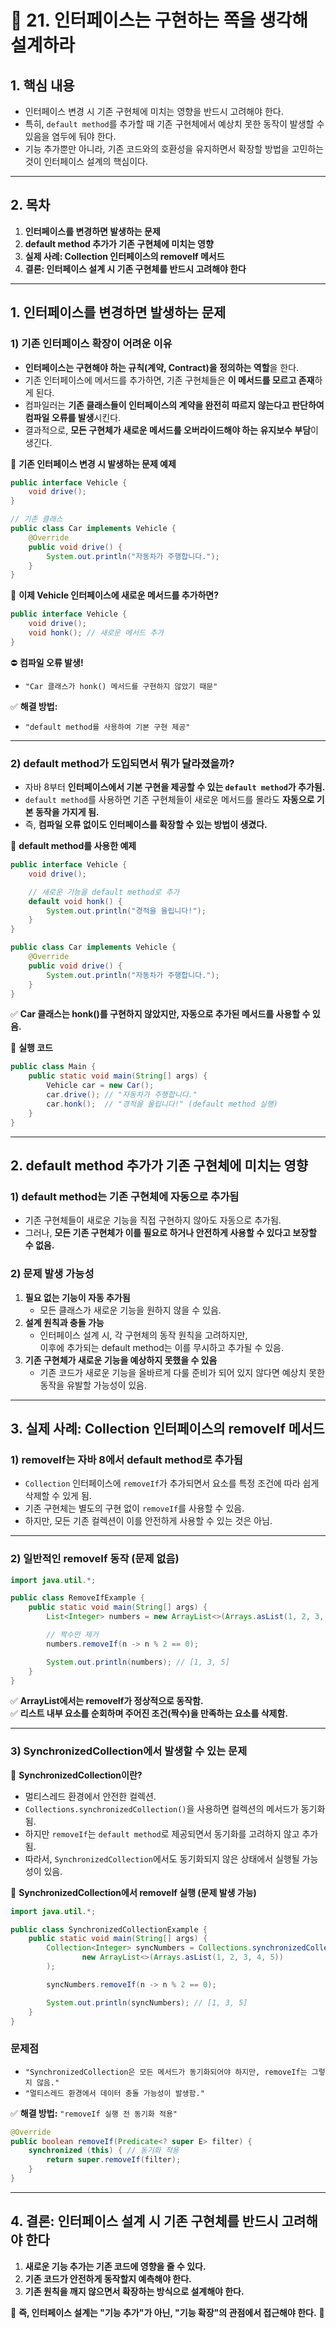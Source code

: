 # **📌 21. 인터페이스는 구현하는 쪽을 생각해 설계하라**

## **1. 핵심 내용**

- 인터페이스 변경 시 기존 구현체에 미치는 영향을 반드시 고려해야 한다.
- 특히, `default method`를 추가할 때 기존 구현체에서 예상치 못한 동작이 발생할 수 있음을 염두에 둬야 한다.
- 기능 추가뿐만 아니라, 기존 코드와의 호환성을 유지하면서 확장할 방법을 고민하는 것이 인터페이스 설계의 핵심이다.

---

## **2. 목차**

1. **인터페이스를 변경하면 발생하는 문제**
2. **default method 추가가 기존 구현체에 미치는 영향**
3. **실제 사례: Collection 인터페이스의 removeIf 메서드**
4. **결론: 인터페이스 설계 시 기존 구현체를 반드시 고려해야 한다**

---

## **1. 인터페이스를 변경하면 발생하는 문제**

### **1) 기존 인터페이스 확장이 어려운 이유**

- **인터페이스는 구현해야 하는 규칙(계약, Contract)을 정의하는 역할**을 한다.
- 기존 인터페이스에 메서드를 추가하면, 기존 구현체들은 **이 메서드를 모르고 존재**하게 된다.
- 컴파일러는 **기존 클래스들이 인터페이스의 계약을 완전히 따르지 않는다고 판단하여 컴파일 오류를 발생**시킨다.
- 결과적으로, **모든 구현체가 새로운 메서드를 오버라이드해야 하는 유지보수 부담**이 생긴다.

📌 **기존 인터페이스 변경 시 발생하는 문제 예제**

```java
public interface Vehicle {
    void drive();
}

// 기존 클래스
public class Car implements Vehicle {
    @Override
    public void drive() {
        System.out.println("자동차가 주행합니다.");
    }
}
```

🚨 **이제 Vehicle 인터페이스에 새로운 메서드를 추가하면?**

```java
public interface Vehicle {
    void drive();
    void honk(); // 새로운 메서드 추가
}
```

⛔ **컴파일 오류 발생!**

- `"Car 클래스가 honk() 메서드를 구현하지 않았기 때문"`

✅ **해결 방법:**

- `"default method를 사용하여 기본 구현 제공"`

---

### **2) default method가 도입되면서 뭐가 달라졌을까?**

- 자바 8부터 **인터페이스에서 기본 구현을 제공할 수 있는 `default method`가 추가됨.**
- `default method`를 사용하면 기존 구현체들이 새로운 메서드를 몰라도 **자동으로 기본 동작을 가지게 됨.**
- 즉, **컴파일 오류 없이도 인터페이스를 확장할 수 있는 방법이 생겼다.**

📌 **default method를 사용한 예제**

```java
public interface Vehicle {
    void drive();

    // 새로운 기능을 default method로 추가
    default void honk() {
        System.out.println("경적을 울립니다!");
    }
}

public class Car implements Vehicle {
    @Override
    public void drive() {
        System.out.println("자동차가 주행합니다.");
    }
}
```

✅ **Car 클래스는 honk()를 구현하지 않았지만, 자동으로 추가된 메서드를 사용할 수 있음.**

📌 **실행 코드**

```java
public class Main {
    public static void main(String[] args) {
        Vehicle car = new Car();
        car.drive(); // "자동차가 주행합니다."
        car.honk();  // "경적을 울립니다!" (default method 실행)
    }
}
```

---

## **2. default method 추가가 기존 구현체에 미치는 영향**

### **1) default method는 기존 구현체에 자동으로 추가됨**

- 기존 구현체들이 새로운 기능을 직접 구현하지 않아도 자동으로 추가됨.
- 그러나, **모든 기존 구현체가 이를 필요로 하거나 안전하게 사용할 수 있다고 보장할 수 없음.**

### **2) 문제 발생 가능성**

1. **필요 없는 기능이 자동 추가됨**
   - 모든 클래스가 새로운 기능을 원하지 않을 수 있음.
2. **설계 원칙과 충돌 가능**
   - 인터페이스 설계 시, 각 구현체의 동작 원칙을 고려하지만,  
     이후에 추가되는 default method는 이를 무시하고 추가될 수 있음.
3. **기존 구현체가 새로운 기능을 예상하지 못했을 수 있음**
   - 기존 코드가 새로운 기능을 올바르게 다룰 준비가 되어 있지 않다면 예상치 못한 동작을 유발할 가능성이 있음.

---

## **3. 실제 사례: Collection 인터페이스의 removeIf 메서드**

### **1) removeIf는 자바 8에서 default method로 추가됨**

- `Collection` 인터페이스에 `removeIf`가 추가되면서 요소를 특정 조건에 따라 쉽게 삭제할 수 있게 됨.
- 기존 구현체는 별도의 구현 없이 `removeIf`를 사용할 수 있음.
- 하지만, 모든 기존 컬렉션이 이를 안전하게 사용할 수 있는 것은 아님.

---

### **2) 일반적인 removeIf 동작 (문제 없음)**

```java
import java.util.*;

public class RemoveIfExample {
    public static void main(String[] args) {
        List<Integer> numbers = new ArrayList<>(Arrays.asList(1, 2, 3, 4, 5));

        // 짝수만 제거
        numbers.removeIf(n -> n % 2 == 0);

        System.out.println(numbers); // [1, 3, 5]
    }
}
```

✅ **ArrayList에서는 removeIf가 정상적으로 동작함.**  
✅ **리스트 내부 요소를 순회하며 주어진 조건(짝수)을 만족하는 요소를 삭제함.**

---

### **3) SynchronizedCollection에서 발생할 수 있는 문제**

📌 **SynchronizedCollection이란?**

- 멀티스레드 환경에서 안전한 컬렉션.
- `Collections.synchronizedCollection()`을 사용하면 컬렉션의 메서드가 동기화됨.
- 하지만 `removeIf`는 `default method`로 제공되면서 동기화를 고려하지 않고 추가됨.
- 따라서, `SynchronizedCollection`에서도 동기화되지 않은 상태에서 실행될 가능성이 있음.

📌 **SynchronizedCollection에서 removeIf 실행 (문제 발생 가능)**

```java
import java.util.*;

public class SynchronizedCollectionExample {
    public static void main(String[] args) {
        Collection<Integer> syncNumbers = Collections.synchronizedCollection(
                new ArrayList<>(Arrays.asList(1, 2, 3, 4, 5))
        );

        syncNumbers.removeIf(n -> n % 2 == 0);

        System.out.println(syncNumbers); // [1, 3, 5]
    }
}
```

### **문제점**

- `"SynchronizedCollection은 모든 메서드가 동기화되어야 하지만, removeIf는 그렇지 않음."`
- `"멀티스레드 환경에서 데이터 충돌 가능성이 발생함."`

✅ **해결 방법:** `"removeIf 실행 전 동기화 적용"`

```java
@Override
public boolean removeIf(Predicate<? super E> filter) {
    synchronized (this) { // 동기화 적용
        return super.removeIf(filter);
    }
}
```

---

## **4. 결론: 인터페이스 설계 시 기존 구현체를 반드시 고려해야 한다**

1. **새로운 기능 추가는 기존 코드에 영향을 줄 수 있다.**
2. **기존 코드가 안전하게 동작할지 예측해야 한다.**
3. **기존 원칙을 깨지 않으면서 확장하는 방식으로 설계해야 한다.**

📌 **즉, 인터페이스 설계는 "기능 추가"가 아닌, "기능 확장"의 관점에서 접근해야 한다.** 🚀
